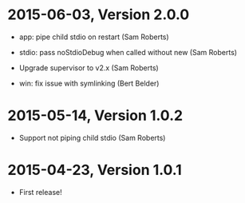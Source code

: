 2015-06-03, Version 2.0.0
=========================

 * app: pipe child stdio on restart (Sam Roberts)

 * stdio: pass noStdioDebug when called without new (Sam Roberts)

 * Upgrade supervisor to v2.x (Sam Roberts)

 * win: fix issue with symlinking (Bert Belder)


2015-05-14, Version 1.0.2
=========================

 * Support not piping child stdio (Sam Roberts)


2015-04-23, Version 1.0.1
=========================

 * First release!
